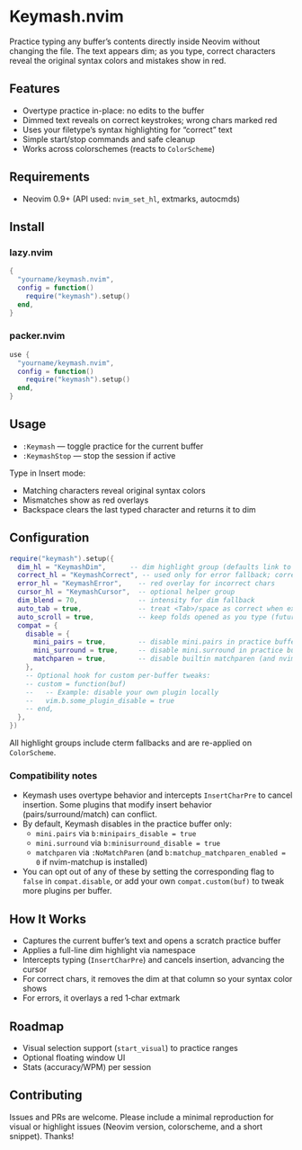 # Keymash.nvim

Practice typing any buffer’s contents directly inside Neovim without changing the file. The text appears dim; as you type, correct characters reveal the original syntax colors and mistakes show in red.

## Features
- Overtype practice in-place: no edits to the buffer
- Dimmed text reveals on correct keystrokes; wrong chars marked red
- Uses your filetype’s syntax highlighting for “correct” text
- Simple start/stop commands and safe cleanup
- Works across colorschemes (reacts to `ColorScheme`)

## Requirements
- Neovim 0.9+ (API used: `nvim_set_hl`, extmarks, autocmds)

## Install
### lazy.nvim
```lua
{
  "yourname/keymash.nvim",
  config = function()
    require("keymash").setup()
  end,
}
```

### packer.nvim
```lua
use {
  "yourname/keymash.nvim",
  config = function()
    require("keymash").setup()
  end,
}
```

## Usage
- `:Keymash` — toggle practice for the current buffer
- `:KeymashStop` — stop the session if active

Type in Insert mode:
- Matching characters reveal original syntax colors
- Mismatches show as red overlays
- Backspace clears the last typed character and returns it to dim

## Configuration
```lua
require("keymash").setup({
  dim_hl = "KeymashDim",      -- dim highlight group (defaults link to Comment)
  correct_hl = "KeymashCorrect", -- used only for error fallback; correct reveals syntax
  error_hl = "KeymashError",    -- red overlay for incorrect chars
  cursor_hl = "KeymashCursor",  -- optional helper group
  dim_blend = 70,               -- intensity for dim fallback
  auto_tab = true,              -- treat <Tab>/space as correct when expected is a tab
  auto_scroll = true,           -- keep folds opened as you type (future use)
  compat = {
    disable = {
      mini_pairs = true,        -- disable mini.pairs in practice buffers
      mini_surround = true,     -- disable mini.surround in practice buffers
      matchparen = true,        -- disable builtin matchparen (and nvim-matchup pair highlight)
    },
    -- Optional hook for custom per-buffer tweaks:
    -- custom = function(buf)
    --   -- Example: disable your own plugin locally
    --   vim.b.some_plugin_disable = true
    -- end,
  },
})
```
All highlight groups include cterm fallbacks and are re-applied on `ColorScheme`.

### Compatibility notes
- Keymash uses overtype behavior and intercepts `InsertCharPre` to cancel insertion. Some plugins that modify insert behavior (pairs/surround/match) can conflict.
- By default, Keymash disables in the practice buffer only:
  - `mini.pairs` via `b:minipairs_disable = true`
  - `mini.surround` via `b:minisurround_disable = true`
  - `matchparen` via `:NoMatchParen` (and `b:matchup_matchparen_enabled = 0` if nvim-matchup is installed)
- You can opt out of any of these by setting the corresponding flag to `false` in `compat.disable`, or add your own `compat.custom(buf)` to tweak more plugins per buffer.

## How It Works
- Captures the current buffer’s text and opens a scratch practice buffer
- Applies a full-line dim highlight via namespace
- Intercepts typing (`InsertCharPre`) and cancels insertion, advancing the cursor
- For correct chars, it removes the dim at that column so your syntax color shows
- For errors, it overlays a red 1‑char extmark

## Roadmap
- Visual selection support (`start_visual`) to practice ranges
- Optional floating window UI
- Stats (accuracy/WPM) per session

## Contributing
Issues and PRs are welcome. Please include a minimal reproduction for visual or highlight issues (Neovim version, colorscheme, and a short snippet). Thanks!

